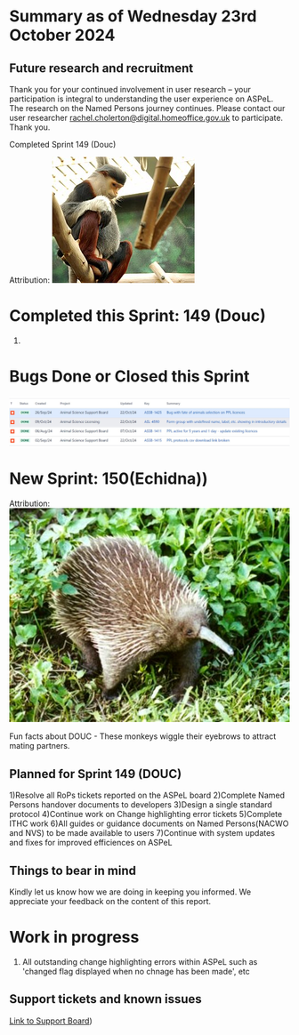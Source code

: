 # Summary as of Wednesday 23rd October 2024



## Future research and recruitment 

Thank you for your continued involvement in user research – your participation is integral to understanding the user experience on ASPeL. The research on the Named Persons journey continues. Please contact our user researcher rachel.cholerton@digital.homeoffice.gov.uk to participate. Thank you.  
 


Completed Sprint 149 (Douc)



Attribution:
![Art G., CC BY 2.0 <https://creativecommons.org/licenses/by/2.0>, via Wikimedia Commons](graphs/Douc.jpg)








# Completed this Sprint: 149 (Douc)
1)

 

# Bugs Done or Closed this Sprint

![Bugs Done or Closed 23102024](graphs/Bugs231024.jpg)









# New Sprint: 150(Echidna))








Attribution:
![User:Jaganath, CC BY-SA 3.0 <http://creativecommons.org/licenses/by-sa/3.0/>, via Wikimedia Commons](128pxLong-beakedEchidna.jpg)







Fun facts about DOUC - These monkeys wiggle their eyebrows to attract mating partners.




## Planned for Sprint 149 (DOUC)

1)Resolve all RoPs tickets reported on the ASPeL board
2)Complete Named Persons handover documents to developers
3)Design a single standard protocol
4)Continue work on Change highlighting error tickets
5)Complete ITHC work
6)All guides or guidance documents on Named Persons(NACWO and NVS) to be made available to users
7)Continue with system updates and fixes for improved efficiences on ASPeL
   


   

## Things to bear in mind
Kindly let us know how we are doing in keeping you informed. We appreciate your feedback on the content of this report.

# Work in progress
1) All outstanding change highlighting errors within ASPeL such as 'changed flag displayed when no chnage has been made', etc 
  

   
 
   
## Support tickets and known issues
[Link to Support Board](https://collaboration.homeoffice.gov.uk/jira/secure/RapidBoard.jspa?rapidView=1717))





  

   
 
   
